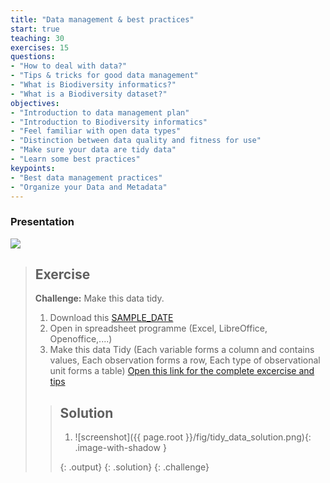 ```yaml
---
title: "Data management & best practices"
start: true
teaching: 30
exercises: 15
questions:
- "How to deal with data?"
- "Tips & tricks for good data management"
- "What is Biodiversity informatics?"
- "What is a Biodiversity dataset?"
objectives:
- "Introduction to data management plan"
- "Introduction to Biodiversity informatics"
- "Feel familiar with open data types"
- "Distinction between data quality and fitness for use"
- "Make sure your data are tidy data"
- "Learn some best practices"
keypoints:
- "Best data management practices"
- "Organize your Data and Metadata"
---
```



### Presentation

<a href="https://docs.google.com/presentation/d/1xgCBYw0HCd2RHagOH4cL4xxK8fMSTyIPbqEQ8smULyo/edit?usp=sharing">
    <img src="{{ '/assets/img/data_management.PNG' | relative_url }}">
  </a>

> ## Exercise
> 
> **Challenge:** Make this data tidy.
> 1. Download this [SAMPLE_DATE](https://docs.google.com/spreadsheets/d/1SJ6Ng1Jol-zbDiLQlu-o2sqpbg73lViA/edit?usp=drive_link&ouid=106540432290122943029&rtpof=true&sd=true)
> 2. Open in spreadsheet programme (Excel, LibreOffice, Openoffice,....)
> 3. Make this data Tidy (Each variable forms a column and contains values, Each observation forms a row, Each type of observational unit forms a table)
>    [Open this link for the complete excercise and tips](https://docs.google.com/document/d/1SJAcA83LBozLP0y2LGuFTP2KJcvZzgkP/edit#heading=h.gjdgxs)
>    
> > ## Solution
> > 1. ![screenshot]({{ page.root }}/fig/tidy_data_solution.png){: .image-with-shadow }
> >
> > {: .output}
> {: .solution}
{: .challenge}
